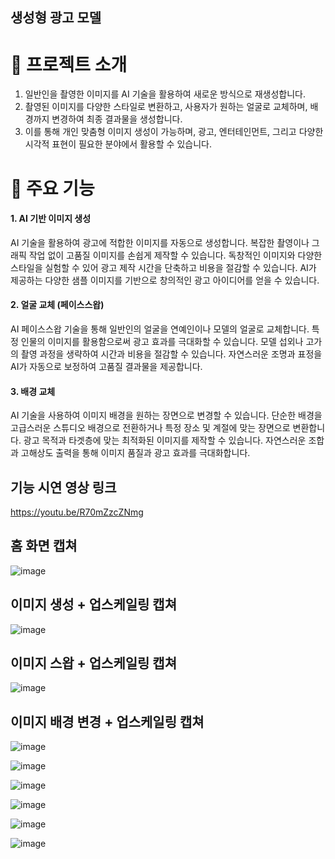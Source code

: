 ## 생성형 광고 모델

# 📱 프로젝트 소개
1. 일반인을 촬영한 이미지를 AI 기술을 활용하여 새로운 방식으로 재생성합니다.
2. 촬영된 이미지를 다양한 스타일로 변환하고, 사용자가 원하는 얼굴로 교체하며, 배경까지 변경하여 최종 결과물을 생성합니다.
3. 이를 통해 개인 맞춤형 이미지 생성이 가능하며, 광고, 엔터테인먼트, 그리고 다양한 시각적 표현이 필요한 분야에서 활용할 수 있습니다.

# 🎯 주요 기능
#### 1. AI 기반 이미지 생성
AI 기술을 활용하여 광고에 적합한 이미지를 자동으로 생성합니다.
복잡한 촬영이나 그래픽 작업 없이 고품질 이미지를 손쉽게 제작할 수 있습니다.
독창적인 이미지와 다양한 스타일을 실험할 수 있어 광고 제작 시간을 단축하고 비용을 절감할 수 있습니다.
AI가 제공하는 다양한 샘플 이미지를 기반으로 창의적인 광고 아이디어를 얻을 수 있습니다.

#### 2. 얼굴 교체 (페이스스왑)
AI 페이스스왑 기술을 통해 일반인의 얼굴을 연예인이나 모델의 얼굴로 교체합니다.
특정 인물의 이미지를 활용함으로써 광고 효과를 극대화할 수 있습니다.
모델 섭외나 고가의 촬영 과정을 생략하여 시간과 비용을 절감할 수 있습니다.
자연스러운 조명과 표정을 AI가 자동으로 보정하여 고품질 결과물을 제공합니다.

#### 3. 배경 교체
AI 기술을 사용하여 이미지 배경을 원하는 장면으로 변경할 수 있습니다.
단순한 배경을 고급스러운 스튜디오 배경으로 전환하거나 특정 장소 및 계절에 맞는 장면으로 변환합니다.
광고 목적과 타겟층에 맞는 최적화된 이미지를 제작할 수 있습니다.
자연스러운 조합과 고해상도 출력을 통해 이미지 품질과 광고 효과를 극대화합니다.

## 기능 시연 영상 링크
https://youtu.be/R70mZzcZNmg

## 홈 화면 캡쳐
![image](https://github.com/user-attachments/assets/f85707d1-73dd-4484-810e-3c9ab1c8a6cd)

## 이미지 생성 + 업스케일링 캡쳐
![image](https://github.com/user-attachments/assets/c84a90f4-d4cf-4455-876e-d17cefe8be0a)

## 이미지 스왑 + 업스케일링 캡쳐
![image](https://github.com/user-attachments/assets/8e0a81c7-dbf1-4d22-a5d0-eda21101ae7a)

## 이미지 배경 변경 + 업스케일링 캡쳐
![image](https://github.com/user-attachments/assets/868c23de-b514-4dd0-99ce-b7862d880469)


![image](https://github.com/user-attachments/assets/d1a23c25-2cd7-4536-8170-42670a422aa2)

![image](https://github.com/user-attachments/assets/c0cc2a02-d3b2-4741-b8ea-cf155db381ac)

![image](https://github.com/user-attachments/assets/f61e5739-cd06-4810-b0bc-f1b7de5a5d69)

![image](https://github.com/user-attachments/assets/fd08968b-fc3d-4908-9f94-ff7088de9b9c)

![image](https://github.com/user-attachments/assets/29931dac-46be-4239-9393-e401e6888390)


